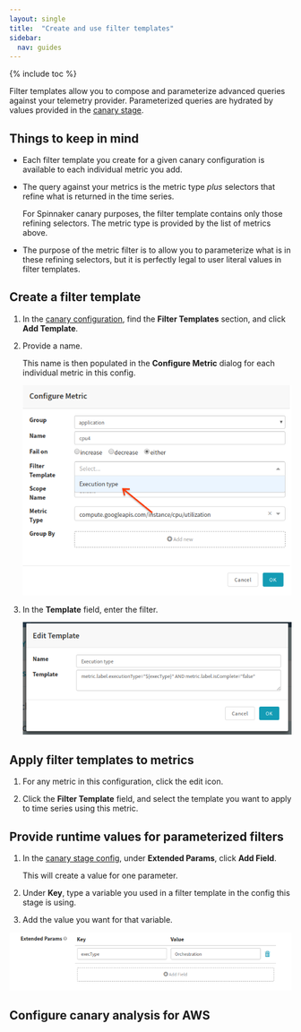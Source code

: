 ```yaml
---
layout: single
title:  "Create and use filter templates"
sidebar:
  nav: guides
---
```


{% include toc %}

Filter templates allow you to compose and parameterize advanced queries against
your telemetry provider. Parameterized queries are hydrated by values provided
in the [canary stage](/guides/user/canary/stage/#extended-params).

## Things to keep in mind

* Each filter template you create for a given canary configuration is available
to each individual metric you add.

* The query against your metrics is the metric type _plus_ selectors that refine
what is returned in the time series.

   For Spinnaker canary purposes, the filter template contains only those
   refining selectors. The metric type is provided by the list of metrics above.

* The purpose of the metric filter is to allow you to parameterize what
is in these refining selectors, but it is perfectly legal to user literal
values in filter templates.

## Create a filter template

1. In the [canary configuration](/guides/user/canary/config/), find the __Filter
Templates__ section, and click __Add Template__.

1. Provide a name.

   This name is then populated in the __Configure Metric__ dialog for each
   individual metric in this config.

   ![Simple query template](/guides/user/canary/config/filter_templates/configure_metric_dialog.png)

1. In the __Template__ field, enter the filter.

   ![Simple query template](/guides/user/canary/config/filter_templates/a_filter_template.png)

## Apply filter templates to metrics

1. For any metric in this configuration, click the edit icon.

1. Click the __Filter Template__ field, and select the template you want to
apply to time series using this metric.

## Provide runtime values for parameterized filters

1. In the [canary stage config](/guides/user/canary/stage/), under __Extended
Params__, click __Add Field__.

   This will create a value for one parameter.

2. Under __Key__, type a variable you used in a filter template in the config
this stage is using.

3. Add the value you want for that variable.

![](/guides/user/canary/config/filter_templates/extended_params.png)

## Configure canary analysis for AWS
